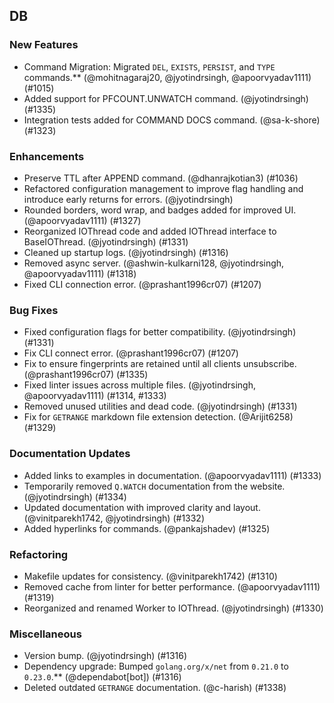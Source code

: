 ---
---

## DB

### New Features

- Command Migration: Migrated `DEL`, `EXISTS`, `PERSIST`, and `TYPE` commands.\*\* (@mohitnagaraj20, @jyotindrsingh, @apoorvyadav1111) (\#1015)
- Added support for PFCOUNT.UNWATCH command. (@jyotindrsingh) (\#1335)
- Integration tests added for COMMAND DOCS command. (@sa-k-shore) (\#1323)

### Enhancements

- Preserve TTL after APPEND command. (@dhanrajkotian3) (\#1036)
- Refactored configuration management to improve flag handling and introduce early returns for errors. (@jyotindrsingh)
- Rounded borders, word wrap, and badges added for improved UI. (@apoorvyadav1111) (\#1327)
- Reorganized IOThread code and added IOThread interface to BaseIOThread. (@jyotindrsingh) (\#1331)
- Cleaned up startup logs. (@jyotindrsingh) (\#1316)
- Removed async server. (@ashwin-kulkarni128, @jyotindrsingh, @apoorvyadav1111) (\#1318)
- Fixed CLI connection error. (@prashant1996cr07) (\#1207)

### Bug Fixes

- Fixed configuration flags for better compatibility. (@jyotindrsingh) (\#1331)
- Fix CLI connect error. (@prashant1996cr07) (\#1207)
- Fix to ensure fingerprints are retained until all clients unsubscribe. (@prashant1996cr07) (\#1335)
- Fixed linter issues across multiple files. (@jyotindrsingh, @apoorvyadav1111) (\#1314, \#1333)
- Removed unused utilities and dead code. (@jyotindrsingh) (\#1331)
- Fix for `GETRANGE` markdown file extension detection. (@Arijit6258) (\#1329)

### Documentation Updates

- Added links to examples in documentation. (@apoorvyadav1111) (\#1333)
- Temporarily removed `Q.WATCH` documentation from the website. (@jyotindrsingh) (\#1334)
- Updated documentation with improved clarity and layout. (@vinitparekh1742, @jyotindrsingh) (\#1332)
- Added hyperlinks for commands. (@pankajshadev) (\#1325)

### Refactoring

- Makefile updates for consistency. (@vinitparekh1742) (\#1310)
- Removed cache from linter for better performance. (@apoorvyadav1111) (\#1319)
- Reorganized and renamed Worker to IOThread. (@jyotindrsingh) (\#1330)

### Miscellaneous

- Version bump. (@jyotindrsingh) (\#1316)
- Dependency upgrade: Bumped `golang.org/x/net` from `0.21.0` to `0.23.0`.\*\* (@dependabot\[bot\]) (\#1316)
- Deleted outdated `GETRANGE` documentation. (@c-harish) (\#1338)
